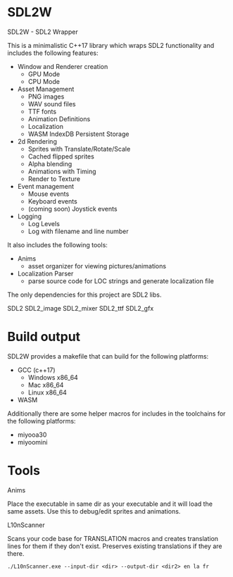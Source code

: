# SDL2W

SDL2W - SDL2 Wrapper

This is a minimalistic C++17 library which wraps SDL2 functionality and includes the following features:

- Window and Renderer creation
  - GPU Mode
  - CPU Mode
- Asset Management
  - PNG images
  - WAV sound files
  - TTF fonts
  - Animation Definitions
  - Localization
  - WASM IndexDB Persistent Storage
- 2d Rendering
  - Sprites with Translate/Rotate/Scale
  - Cached flipped sprites
  - Alpha blending
  - Animations with Timing
  - Render to Texture
- Event management
  - Mouse events
  - Keyboard events
  - (coming soon) Joystick events
- Logging
  - Log Levels
  - Log with filename and line number

It also includes the following tools:
- Anims 
  - asset organizer for viewing pictures/animations
- Localization Parser
  - parse source code for LOC strings and generate localization file

The only dependencies for this project are SDL2 libs.

SDL2
SDL2_image
SDL2_mixer
SDL2_ttf
SDL2_gfx

# Build output

SDL2W provides a makefile that can build for the following platforms:

- GCC (c++17)
  - Windows x86_64
  - Mac x86_64
  - Linux x86_64
- WASM

Additionally there are some helper macros for includes in the toolchains for the following platforms:
- miyooa30
- miyoomini

# Tools

Anims

Place the executable in same dir as your executable and it will load the same assets.  Use this to debug/edit sprites and animations.

L10nScanner

Scans your code base for TRANSLATION macros and creates translation lines for them if they don't exist.  Preserves existing translations if they are there.

```
./L10nScanner.exe --input-dir <dir> --output-dir <dir2> en la fr
```